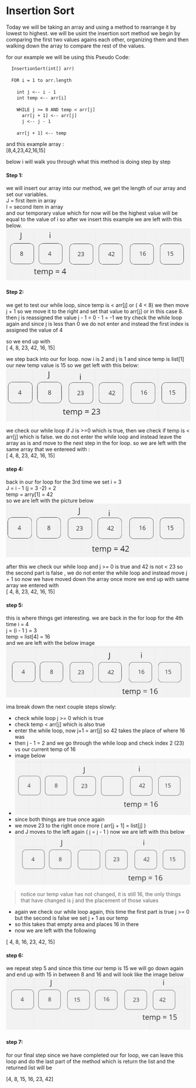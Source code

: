# Insertion Sort

Today we will be taking an array and using a method to rearrange it by lowest to highest. we will be usint the insertion sort method
we begin by comparing the first two values agains each other, organizing them and then walking down the array to compare the rest of the values.
  
for our example we will be using this Pseudo Code:
  ```
    InsertionSort(int[] arr)

    FOR i = 1 to arr.length

      int j <-- i - 1
      int temp <-- arr[i]

      WHILE j >= 0 AND temp < arr[j]
        arr[j + 1] <-- arr[j]
        j <-- j - 1

      arr[j + 1] <-- temp
  ```
  
and this example array : <br>
[8,4,23,42,16,15]
  
below i will walk you through what this method is doing step by step
  
#### Step 1:
we will insert our array into our method, we get the length of our array and set our variables. <br> 
J = first item in array <br>
I = second item in array <br>
and our temporary value which for now will be the highest value will be equal to the value of i
so after we insert this example we are left with this below.
![step 1](/python/code_challenges/insertion_sort/blog_assets/step-1.png)
#### Step 2:
we get to test our while loop, since temp is < arr[j] or ( 4 < 8) 
we then move j + 1 so we move it to the right and set that value to arr[j] or in this case 8.
then j is reassigned the value j - 1 = 0 - 1 = -1 we try check the while loop again and since j is less than 0 we do not enter
and instead the first index is assigned the value of 4
  
so we end up with <br>
[ 4, 8, 23, 42, 16, 15]
  
we step back into our for loop. now i is 2 and j is 1
and since temp is list[1] our new temp value is 15 so we get left with this below:
![step 3](/python/code_challenges/insertion_sort/blog_assets/step-3.png)
  
we check our while loop if J is >=0 which is true, then we check if temp is < arr[j] which is false. 
we do not enter the while loop and instead leave the array as is and move to the next step in the for loop. so we are left with
the same array that we entereed with : <br>
[ 4, 8, 23, 42, 16, 15]
  
#### step 4:
back in our for loop for the 3rd time we set 
i = 3 <br>
J = i - 1 (j = 3 -2) = 2 <br>
temp = arry[1] = 42 <br>
so we are left with the picture below <br>
![step 4](/python/code_challenges/insertion_sort/blog_assets/step-4.png)
  
after this we check our while loop and j >= 0 is true and 42 is not < 23 so the second part is false , 
we do not enter the while loop and instead move j + 1 so now we have moved down the array once more
we end up with same array we entered with <br>
[ 4, 8, 23, 42, 16, 15]
  
#### step 5:
this is where things get interesting. we are back in the for loop for the 4th time
i = 4 <br>
j = (i - 1 ) = 3 <br>
temp = list[4] = 16  <br>
and we are left with the below image
![step 5](/python/code_challenges/insertion_sort/blog_assets/step-5.png)
  
ima break down the next couple steps slowly:
- check while loop j >= 0 which is true
- check temp < arr[j] which is also true
- enter the while loop, now j+1 = arr[j] so 42 takes the place of where 16 was
- then j - 1 = 2 and we go through the while loop and check index 2 (23) vs our current temp of 16
- image below 
- ![step5.2](/python/code_challenges/insertion_sort/blog_assets/step-5.2.png)
- since both things are true once again 
- we move 23 to the right once more ( arr[j + 1] = list[j] )
- and J moves to the left again ( j = j - 1 )
now we are left with this below 
![step 5.3](/python/code_challenges/insertion_sort/blog_assets/step-5.3.png)
> notice our temp value has not changed, it is still 16, the only things that have changed is j and the placement of those values
- again we check our while loop again, this time the first part is true j >= 0 but the second is false we set j + 1 as our temp
- so this takes that empty area and places 16 in there 
- now we are left with the following <br> 

[ 4, 8, 16, 23, 42, 15]

#### step 6:
we repeat step 5 and since this time our temp is 15 we will go down again and end up with 15 in between 8 and 16 and will look like the image below
![step 6](/python/code_challenges/insertion_sort/blog_assets/step-6.png)

#### step 7:
for our final step since we have completed our for loop, we can leave this loop and do the last part of the method
which is return the list and the returned list will be <br>

[4, 8, 15, 16, 23, 42]
